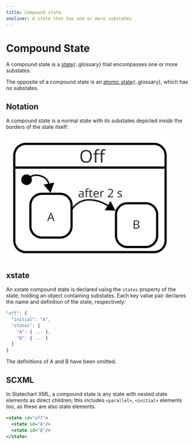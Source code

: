 ```yaml
---
title: Compound state
oneliner: A state that has one or more substates
---
```


# Compound State

A compound state is a [state](state.html){:.glossary} that encompasses one or more substates.

The opposite of a compound state is an [atomic state](atomic-state.html){:.glossary}, which has no substates.

## Notation

A compound state is a normal state with its substates depicted _inside_ the borders of the state itself:

![A state "Off" with substates A and B](compound-state.svg)

## xstate

An xstate compound state is declared using the `states` property of the state, holding an object containing substates.  Each key value pair declares the name and definition of the state, respectively:

```js
"off": {
  "initial": "A",
  "states": {
    "A": { ... },
    "B": { ... }
  }
}
```

The definitions of A and B have been omitted.

## SCXML

In Statechart XML, a compound state is any state with nested state elements as direct children; this includes `<parallel>`, `<initial>` elements too, as these are also state elements. 

```xml
<state id="off">
  <state id="A"/>
  <state id="B"/>
</state>
```

